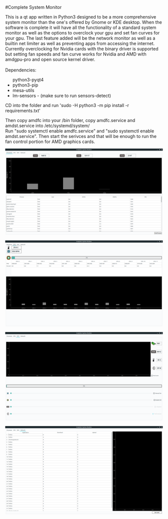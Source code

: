 ﻿#Complete System Monitor


This is a qt app written in Python3 designed to be a more comprehensive system monitor than the one's offered by Gnome or KDE desktop. When the software is complete it will have all the functionality 
of a standard system monitor as well as the options to overclock your gpu and set fan curves for your gpu. The last feature added will be the network monitor as well as a builtin net limiter
as well as preventing apps from accessing the internet.
Currently overclocking for Nvidia cards with the binary driver is supported but setting fan speeds 
and fan curve works for Nvidia and AMD with amdgpu-pro and open source kernel driver. <br/><br/> 
Dependencies:<br/>
	<ul> python3-pyqt4 <br/>
    <li>python3-pip <br/>
	<li>mesa-utils <br/>
	<li>lm-sensors - (make sure to run sensors-detect)  
</ul>

CD into the folder and run 'sudo -H python3 -m pip install -r  requirements.txt' <br/>

Then copy amdfc into your /bin folder, copy amdfc.service and amdst.service into /etc/systemd/system/ <br/>
Run "sudo systemctl enable amdfc.service" and "sudo systemctl enable amdst.service". Then start the serivces and that will be enough to run the fan control portion for AMD graphics cards.



![Image of Processes Page](https://github.com/fredwntr1/gnu-system-monitor/blob/master/processes.png)

![Image of CPU Page](https://github.com/fredwntr1/gnu-system-monitor/blob/master/gnucpu.png)




![Image of GPU Page](https://github.com/fredwntr1/gnu-system-monitor/blob/master/gnugpu.png)


![Image of Net Page](https://github.com/fredwntr1/gnu-system-monitor/blob/master/gnunet.png)




	

